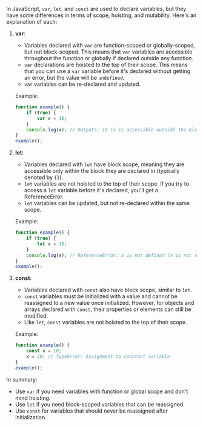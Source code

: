 In JavaScript, `var`, `let`, and `const` are used to declare variables, but they have some differences in terms of scope, hoisting, and mutability. Here's an explanation of each:

1. **var**:
   - Variables declared with `var` are function-scoped or globally-scoped, but not block-scoped. This means that `var` variables are accessible throughout the function or globally if declared outside any function.
   - `var` declarations are hoisted to the top of their scope. This means that you can use a `var` variable before it's declared without getting an error, but the value will be `undefined`.
   - `var` variables can be re-declared and updated.
   
   Example:
   ```javascript
   function example() {
       if (true) {
           var x = 10;
       }
       console.log(x); // Outputs: 10 (x is accessible outside the block)
   }
   example();
   ```

2. **let**:
   - Variables declared with `let` have block scope, meaning they are accessible only within the block they are declared in (typically denoted by `{}`).
   - `let` variables are not hoisted to the top of their scope. If you try to access a `let` variable before it's declared, you'll get a ReferenceError.
   - `let` variables can be updated, but not re-declared within the same scope.
   
   Example:
   ```javascript
   function example() {
       if (true) {
           let x = 10;
       }
       console.log(x); // ReferenceError: x is not defined (x is not accessible outside the block)
   }
   example();
   ```

3. **const**:
   - Variables declared with `const` also have block scope, similar to `let`.
   - `const` variables must be initialized with a value and cannot be reassigned to a new value once initialized. However, for objects and arrays declared with `const`, their properties or elements can still be modified.
   - Like `let`, `const` variables are not hoisted to the top of their scope.
   
   Example:
   ```javascript
   function example() {
       const x = 10;
       x = 20; // TypeError: Assignment to constant variable
   }
   example();
   ```

In summary:

- Use `var` if you need variables with function or global scope and don't mind hoisting.
- Use `let` if you need block-scoped variables that can be reassigned.
- Use `const` for variables that should never be reassigned after initialization.